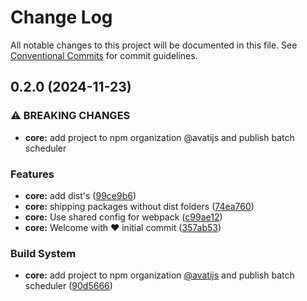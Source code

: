 # Change Log

All notable changes to this project will be documented in this file.
See [Conventional Commits](https://conventionalcommits.org) for commit guidelines.

## 0.2.0 (2024-11-23)

### ⚠ BREAKING CHANGES

-   **core:** add project to npm organization @avatijs and publish batch scheduler

### Features

-   **core:** add dist's ([99ce9b6](https://github.com/KhaledSMQ/avati/commit/99ce9b63cf49707e9498e49c1c49ecbce7592a29))
-   **core:** shipping packages without dist
    folders ([74ea760](https://github.com/KhaledSMQ/avati/commit/74ea760a2e81bf729810a38fcbd194c02cc232fa))
-   **core:** Use shared config for
    webpack ([c99ae12](https://github.com/KhaledSMQ/avati/commit/c99ae1259c6d781e3793aa867d4de1fde38d1e84))
-   **core:** Welcome with ❤️ initial
    commit ([357ab53](https://github.com/KhaledSMQ/avati/commit/357ab53fad46a3b0d4189ea3a5f11e07296eae3c))

### Build System

-   **core:** add project to npm organization [@avatijs](https://github.com/avatijs) and publish batch
    scheduler ([90d5666](https://github.com/KhaledSMQ/avati/commit/90d56667ed3d02548b764cb1d48b42a20214af75))
